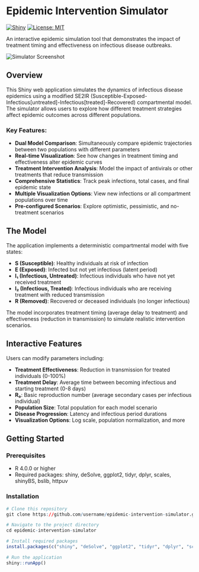 # Epidemic Intervention Simulator

[![Shiny](https://img.shields.io/badge/Powered%20by-Shiny-blue?style=flat&logo=r&logoColor=white)](https://shiny.rstudio.com/)
[![License: MIT](https://img.shields.io/badge/License-MIT-yellow.svg)](https://opensource.org/licenses/MIT)

An interactive epidemic simulation tool that demonstrates the impact of treatment timing and effectiveness on infectious disease outbreaks.

![Simulator Screenshot](https://raw.githubusercontent.com/username/epidemic-intervention-simulator/main/screenshots/simulator-overview.png)

## Overview

This Shiny web application simulates the dynamics of infectious disease epidemics using a modified SE2IR (Susceptible-Exposed-Infectious[untreated]-Infectious[treated]-Recovered) compartmental model. The simulator allows users to explore how different treatment strategies affect epidemic outcomes across different populations.

### Key Features:

- **Dual Model Comparison**: Simultaneously compare epidemic trajectories between two populations with different parameters
- **Real-time Visualization**: See how changes in treatment timing and effectiveness alter epidemic curves
- **Treatment Intervention Analysis**: Model the impact of antivirals or other treatments that reduce transmission
- **Comprehensive Statistics**: Track peak infections, total cases, and final epidemic state
- **Multiple Visualization Options**: View new infections or all compartment populations over time
- **Pre-configured Scenarios**: Explore optimistic, pessimistic, and no-treatment scenarios

## The Model

The application implements a deterministic compartmental model with five states:

- **S (Susceptible)**: Healthy individuals at risk of infection
- **E (Exposed)**: Infected but not yet infectious (latent period)
- **I₁ (Infectious, Untreated)**: Infectious individuals who have not yet received treatment
- **I₂ (Infectious, Treated)**: Infectious individuals who are receiving treatment with reduced transmission
- **R (Removed)**: Recovered or deceased individuals (no longer infectious)

The model incorporates treatment timing (average delay to treatment) and effectiveness (reduction in transmission) to simulate realistic intervention scenarios.

## Interactive Features

Users can modify parameters including:

- **Treatment Effectiveness**: Reduction in transmission for treated individuals (0-100%)
- **Treatment Delay**: Average time between becoming infectious and starting treatment (0-8 days)
- **R₀**: Basic reproduction number (average secondary cases per infectious individual)
- **Population Size**: Total population for each model scenario
- **Disease Progression**: Latency and infectious period durations
- **Visualization Options**: Log scale, population normalization, and more

## Getting Started

### Prerequisites

- R 4.0.0 or higher
- Required packages: shiny, deSolve, ggplot2, tidyr, dplyr, scales, shinyBS, bslib, httpuv

### Installation

```r
# Clone this repository
git clone https://github.com/username/epidemic-intervention-simulator.git

# Navigate to the project directory
cd epidemic-intervention-simulator

# Install required packages
install.packages(c("shiny", "deSolve", "ggplot2", "tidyr", "dplyr", "scales", "shinyBS", "bslib", "httpuv"))

# Run the application
shiny::runApp()
